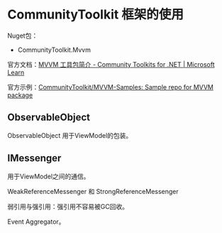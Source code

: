 # CommunityToolkit 框架的使用

Nuget包：

- CommunityToolkit.Mvvm

官方文档：[MVVM 工具包简介 - Community Toolkits for .NET | Microsoft Learn](https://learn.microsoft.com/zh-cn/dotnet/communitytoolkit/mvvm/)

官方示例：[CommunityToolkit/MVVM-Samples: Sample repo for MVVM package](https://github.com/CommunityToolkit/MVVM-Samples)



## ObservableObject

ObservableObject 用于ViewModel的包装。



## IMessenger

用于ViewModel之间的通信。

WeakReferenceMessenger 和 StrongReferenceMessenger

弱引用与强引用：强引用不容易被GC回收。





Event Aggregator。





